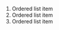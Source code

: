
<ol class="usa-list">
    <li>Ordered list item</li>
    <li>Ordered list item</li>
    <li>Ordered list item</li>
</ol>